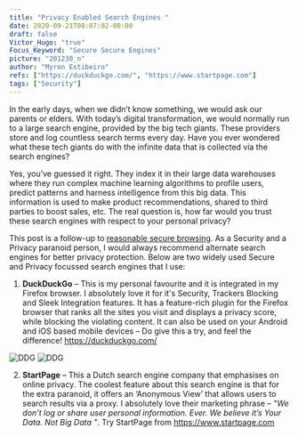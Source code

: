 ```yaml
---
title: "Privacy Enabled Search Engines "
date: 2020-09-21T08:07:02-00:00
draft: false
Victor_Hugo: "true"
Focus_Keyword: "Secure Secure Engines"
picture: "201230_n"
author: "Myron Estibeiro"
refs: ["https://duckduckgo.com/", "https://www.startpage.com"]
tags: ["Security"]
---
```


In the early days, when we didn’t know something, we would ask our parents or elders. With today’s digital transformation, we would normally run to a large search engine, provided by the big tech giants. These providers store and log countless search terms every day. Have you ever wondered what these tech giants do with the infinite data that is collected via the search engines? 

Yes, you’ve guessed it right. They index it in their large data warehouses where they run complex machine learning algorithms to profile users, predict patterns and harness intelligence from this big data. This information is used to make product recommendations, shared to third parties to boost sales, etc. The real question is, how far would you trust these search engines with respect to your personal privacy? 

This post is a follow-up to [reasonable secure browsing](https://www.nextpertise.net/reasonablysecurebrowsing/). As a Security and a Privacy paranoid person, I would always recommend alternate search engines for better privacy protection. Below are two widely used Secure and Privacy focussed search engines that I use:

1.	__DuckDuckGo__ – This is my personal favourite and it is integrated in my Firefox browser. I absolutely love it for it's Security, Trackers Blocking and Sleek Integration features. It has a feature-rich plugin for the Firefox browser that ranks all the sites you visit and displays a privacy score, while blocking the violating content. It can also be used on your Android and iOS based mobile devices – Do give this a try, and feel the difference! https://duckduckgo.com/

![DDG](/DDG-1.png)  ![DDG](/DDG-2.png)


2.	__StartPage__ – This a Dutch search engine company that emphasises on online privacy. The coolest feature about this search engine is that for the extra paranoid, it offers an ‘Anonymous View’ that allows users to search results via a proxy. I absolutely love their marketing phrase – _"We don't log or share user personal information. Ever. We believe it’s Your Data. Not Big Data "_. Try StartPage from https://www.startpage.com


